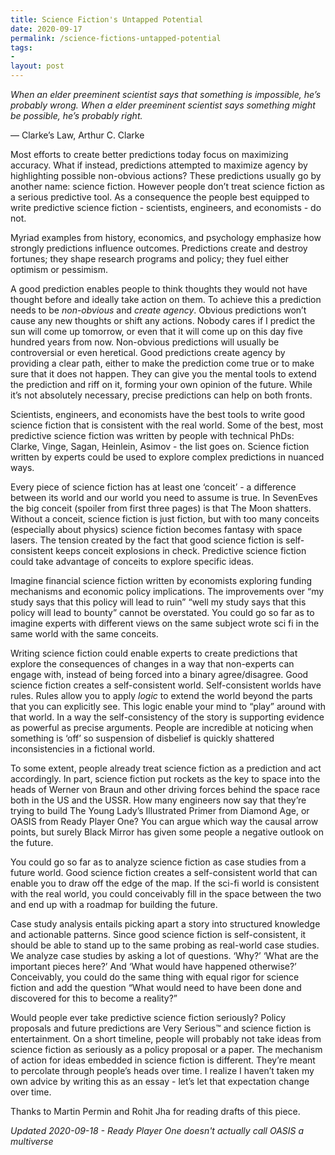 ```yaml
---
title: Science Fiction's Untapped Potential
date: 2020-09-17
permalink: /science-fictions-untapped-potential
tags:
-
layout: post
---
```

*When an elder preeminent scientist says that something is impossible, he’s probably wrong. When a elder preeminent scientist says something might be possible, he’s probably right.*

— Clarke’s Law, Arthur C. Clarke

Most efforts to create better predictions today focus on maximizing accuracy. What if instead, predictions attempted to maximize agency by highlighting possible non-obvious actions? These predictions usually go by another name: science fiction.  However people don’t treat science fiction as a serious predictive tool. As a consequence the people best equipped to write predictive science fiction - scientists, engineers, and economists - do not.

Myriad examples from history, economics, and psychology emphasize how strongly predictions influence outcomes. Predictions create and destroy fortunes; they shape research programs and policy; they fuel either optimism or pessimism.

A good prediction enables people to think thoughts they would not have thought before and ideally take action on them. To achieve this a prediction needs to be *non-obvious* and *create agency*. Obvious predictions won’t cause any new thoughts or shift any actions. Nobody cares if I predict the sun will come up tomorrow, or even that it will come up on this day five hundred years from now. Non-obvious predictions will usually be controversial or even heretical.  Good predictions create agency by providing a clear path, either to make the prediction come true or to make sure that it does not happen. They can give you the mental tools to extend the prediction and riff on it, forming your own opinion of the future. While it’s not absolutely necessary, precise predictions can help on both fronts.

Scientists, engineers, and economists have the best tools to write good science fiction that is consistent with the real world. Some of the best, most predictive science fiction was written by people with technical PhDs: Clarke, Vinge, Sagan, Heinlein, Asimov - the list goes on. Science fiction written by experts could be used to explore complex predictions in nuanced ways.

Every piece of science fiction has at least one ‘conceit’ - a difference between its world and our world you need to assume is true. In SevenEves the big conceit (spoiler from first three pages) is that The Moon shatters. Without a conceit, science fiction is just fiction, but with too many conceits (especially about physics) science fiction becomes fantasy with space lasers. The tension created by the fact that good science fiction is self-consistent keeps conceit explosions in check.  Predictive science fiction could take advantage of conceits to explore specific ideas.

Imagine financial science fiction written by economists exploring funding mechanisms and economic policy implications. The improvements over “my study says that this policy will lead to ruin” “well my study says that this policy will lead to bounty” cannot be overstated.  You could go so far as to imagine experts with different views on the same subject wrote sci fi in the same world with the same conceits.

 Writing science fiction could enable experts to create predictions that explore the consequences of changes in a way that non-experts can engage with, instead of being forced into a binary agree/disagree.  Good science fiction creates a self-consistent world. Self-consistent worlds have rules. Rules allow you to apply *logic* to extend the world beyond the parts that you can explicitly see.  This logic enable your mind to “play” around with that world. In a way the self-consistency of the story is supporting evidence as powerful as precise arguments. People are incredible at noticing when something is ‘off’ so suspension of disbelief is quickly shattered inconsistencies in a fictional world.

To some extent, people already treat science fiction as a prediction and act accordingly. In part, science fiction put rockets as the key to space into the heads of Werner von Braun and other driving forces behind the space race both in the US and the USSR.  How many engineers now say that they’re trying to build The Young Lady’s Illustrated Primer from Diamond Age, or OASIS from Ready Player One? You can argue which way the causal arrow points, but surely Black Mirror has given some people a negative outlook on the future.

You could go so far as to analyze science fiction as case studies from a future world. Good science fiction creates a self-consistent world that can enable you to draw off the edge of the map. If the sci-fi world is consistent with the real world, you could conceivably fill in the space between the two and end up with a roadmap for building the future.

Case study analysis entails picking apart a story into structured knowledge and actionable patterns. Since good science fiction is self-consistent, it should be able to stand up to the same probing as real-world case studies.  We analyze case studies by asking a lot of questions. ‘Why?’ ‘What are the important pieces here?’ And ‘What would have happened otherwise?’  Conceivably, you could do the same thing with equal rigor for science fiction and add the question “What would need to have been done and discovered for this to become a reality?”

Would people ever take predictive science fiction seriously? Policy proposals and future predictions are Very Serious™ and science fiction is entertainment. On a short timeline, people will probably not take ideas from science fiction as seriously as a policy proposal or a paper. The mechanism of action for ideas embedded in science fiction is different. They’re meant to percolate through people’s heads over time.  I realize I haven’t taken my own advice by writing this as an essay - let’s let that expectation change over time.

Thanks to Martin Permin and Rohit Jha for reading drafts of this piece.

*Updated 2020-09-18 - Ready Player One doesn't actually call OASIS a multiverse*
